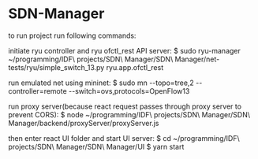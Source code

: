 # SDN-Manager

to run project run following commands:

initiate ryu controller and ryu ofctl_rest API server:
$ sudo ryu-manager ~/programming/IDF\ projects/SDN\ Manager/SDN\ Manager/net-tests/ryu/simple_switch_13.py ryu.app.ofctl_rest

run emulated net using mininet: 
$ sudo mn --topo=tree,2 --controller=remote --switch=ovs,protocols=OpenFlow13

run proxy server(because react request passes through proxy server to prevent CORS): 
$ node ~/programming/IDF\ projects/SDN\ Manager/SDN\ Manager/backend/proxyServer/proxyServer.js

then enter react UI folder and start UI server:
$ cd ~/programming/IDF\ projects/SDN\ Manager/SDN\ Manager/UI 
$ yarn start
